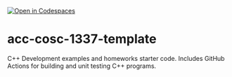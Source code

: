 [![Open in Codespaces](https://classroom.github.com/assets/launch-codespace-f4981d0f882b2a3f0472912d15f9806d57e124e0fc890972558857b51b24a6f9.svg)](https://classroom.github.com/open-in-codespaces?assignment_repo_id=9844198)
# acc-cosc-1337-template
C++ Development examples and homeworks starter code.  Includes GitHub Actions for building and unit testing C++ programs.

